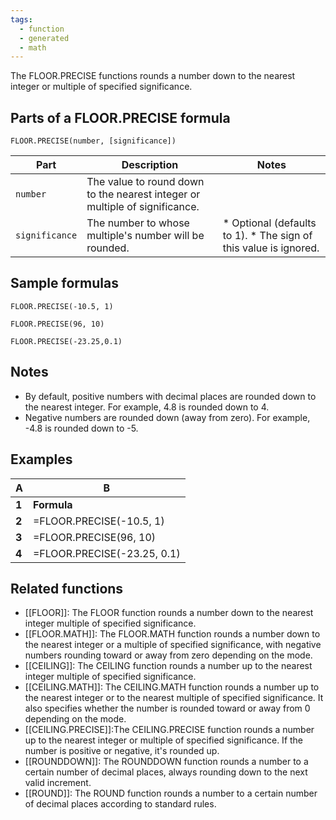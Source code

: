 ```yaml
---
tags:
  - function
  - generated
  - math
---
```


The FLOOR.PRECISE functions rounds a number down to the nearest integer or multiple of specified significance.

Parts of a FLOOR.PRECISE formula
--------------------------------

`FLOOR.PRECISE(number, [significance])`

| Part | Description | Notes |
| --- | --- | --- |
| `number` | The value to round down to the nearest integer or multiple of significance. |  |
| `significance` | The number to whose multiple's number will be rounded. | * Optional (defaults to 1). * The sign of this value is ignored. |

Sample formulas
---------------

`FLOOR.PRECISE(-10.5, 1)`

`FLOOR.PRECISE(96, 10)`

`FLOOR.PRECISE(-23.25,0.1)`

Notes
-----

* By default, positive numbers with decimal places are rounded down to the nearest integer. For example, 4.8 is rounded down to 4.
* Negative numbers are rounded down (away from zero). For example, -4.8 is rounded down to -5.

Examples
--------

| A | B |
| --- | --- |
| **1** | **Formula** | **Result** |
| **2** | =FLOOR.PRECISE(-10.5, 1) | -11 |
| **3** | =FLOOR.PRECISE(96, 10) | 90 |
| **4** | =FLOOR.PRECISE(-23.25, 0.1) | -23.3 |

Related functions
-----------------

* [[FLOOR]]: The FLOOR function rounds a number down to the nearest integer multiple of specified significance.
* [[FLOOR.MATH]]: The FLOOR.MATH function rounds a number down to the nearest integer or a multiple of specified significance, with negative numbers rounding toward or away from zero depending on the mode.
* [[CEILING]]: The CEILING function rounds a number up to the nearest integer multiple of specified significance.
* [[CEILING.MATH]]: The CEILING.MATH function rounds a number up to the nearest integer or to the nearest multiple of specified significance. It also specifies whether the number is rounded toward or away from 0 depending on the mode.
* [[CEILING.PRECISE]]:The CEILING.PRECISE function rounds a number up to the nearest integer or multiple of specified significance. If the number is positive or negative, it's rounded up.
* [[ROUNDDOWN]]: The ROUNDDOWN function rounds a number to a certain number of decimal places, always rounding down to the next valid increment.
* [[ROUND]]: The ROUND function rounds a number to a certain number of decimal places according to standard rules.